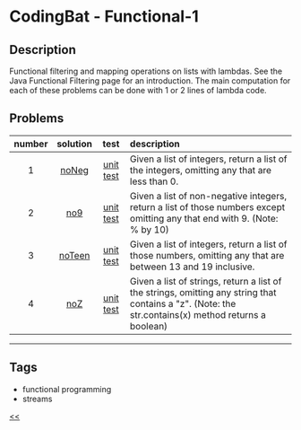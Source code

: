 # CodingBat - Functional-1
## Description
Functional filtering and mapping operations on lists with lambdas. See the Java Functional Filtering page for an introduction. The main computation for each of these problems can be done with 1 or 2 lines of lambda code.

## Problems
number|solution|test|description
:-:|:-:|:-:|:--
1|[noNeg](src/main/java/solutions/NoNeg.java)|[unit test](src/test/java/NoNegTest.java)|Given a list of integers, return a list of the integers, omitting any that are less than 0.
2|[no9](src/main/java/solutions/No9.java)|[unit test](src/test/java/No9Test.java)|Given a list of non-negative integers, return a list of those numbers except omitting any that end with 9. (Note: % by 10)
3|[noTeen](src/main/java/solutions/NoTeen.java)|[unit test](src/test/java/NoTeenTest.java)|Given a list of integers, return a list of those numbers, omitting any that are between 13 and 19 inclusive.
4|[noZ](src/main/java/solutions/NoZ.java)|[unit test](src/test/java/NoZTest.java)|Given a list of strings, return a list of the strings, omitting any string that contains a "z". (Note: the str.contains(x) method returns a boolean)
<hr/>
<!-- 0|[name](src/main/java/solutions)|[unit test](src/test/java)|desc-->

## Tags
- functional programming
- streams

[<<](../README.md#coding-bat)